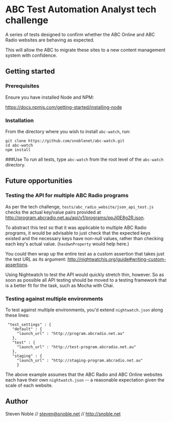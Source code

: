 # ABC Test Automation Analyst tech challenge
A series of tests designed to confirm whether the ABC Online and ABC Radio websites are behaving as expected.

This will allow the ABC to migrate these sites to a new content management system with confidence.
## Getting started
### Prerequisites
Ensure you have installed Node and NPM:

https://docs.npmjs.com/getting-started/installing-node

### Installation
From the directory where you wish to install `abc-watch`, run:
```
git clone https://github.com/snoblenet/abc-watch.git
cd abc-watch
npm install
```

###Use
To run all tests, type `abc-watch` from the root level of the `abc-watch` directory.
## Future opportunities
### Testing the API for multiple ABC Radio programs
As per the tech challenge, `tests/abc_radio_website/json_api_test.js` checks the actual key/value pairs provided at  http://program.abcradio.net.au/api/v1/programs/ppJj0E8g2R.json.

To abstract this test so that it was applicable to multiple ABC Radio programs, it would be advisable to just check that the expected keys existed and the necessary keys have non-null values, rather than checking each key's actual value. (`hasOwnProperty` would help here.)

You could then wrap up the entire test as a custom assertion that takes just the test URL as its argument: http://nightwatchjs.org/guide#writing-custom-assertions.

Using Nightwatch to test the API would quickly stretch thin, however. So as soon as possible all API testing should be moved to a testing framework that is a better fit for the task, such as Mocha with Chai.

### Testing against multiple environments

To test against multiple environments, you'd extend `nightwatch.json` along these lines:

 ```
  "test_settings" : {
    "default" : {
      "launch_url" : "http://program.abcradio.net.au"
    },
    "test" : {
      "launch_url" : "http://test-program.abcradio.net.au"
    },
    "staging" : {
      "launch_url" : "http://staging-program.abcradio.net.au"
      }
```

The above example assumes that the ABC Radio and ABC Online websites each have their own `nightwatch.json` -- a reasonable expectation given the scale of each website.

## Author
Steven Noble // steven@snoble.net // http://snoble.net
